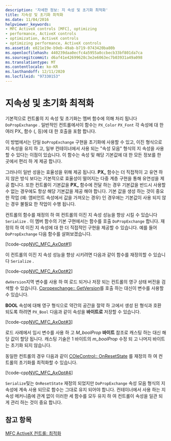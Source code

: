 ```yaml
---
description: '자세한 정보: 지 속성 및 초기화 최적화'
title: 지속성 및 초기화 최적화
ms.date: 11/04/2016
helpviewer_keywords:
- MFC ActiveX controls [MFC], optimizing
- performance, ActiveX controls
- optimization, ActiveX controls
- optimizing performance, ActiveX controls
ms.assetid: e821e19e-b9eb-49ab-b719-0743420ba80b
ms.openlocfilehash: 440239daa0ecfc4a5955a0ccbecb33bf801da7ca
ms.sourcegitcommit: d6af41e42699628c3e2e6063ec7b03931a49a098
ms.translationtype: MT
ms.contentlocale: ko-KR
ms.lasthandoff: 12/11/2020
ms.locfileid: "97330153"
---
```

# <a name="optimizing-persistence-and-initialization"></a>지속성 및 초기화 최적화

기본적으로 컨트롤의 지 속성 및 초기화는 멤버 함수에 의해 처리 됩니다 `DoPropExchange` . 일반적인 컨트롤에서이 함수는  `PX_Color` `PX_Font` 각 속성에 대 한 여러 PX_ 함수 (, 등)에 대 한 호출을 포함 합니다.

이 방법에서는 단일 `DoPropExchange` 구현을 초기화에 사용할 수 있고, 이진 형식으로 지 속성을 유지 하 고, 일부 컨테이너에서 사용 되는 "속성 모음" 형식의 지 속성을 사용할 수 있다는 이점이 있습니다. 이 함수는 속성 및 해당 기본값에 대 한 모든 정보를 한 곳에서 편리 하 게 제공 합니다.

그러나이 일반 성을는 효율성을 위해 제공 됩니다. **PX_** 함수는 더 직접적이 고 유연 하지 않은 방식 보다는 기본적으로 효율성이 떨어지는 다중 계층 구현을 통해 유연성을 제공 합니다. 또한 컨트롤이 기본값을 **PX_** 함수에 전달 하는 경우 기본값을 반드시 사용할 수 없는 경우에도 항상 해당 기본값을 제공 해야 합니다. 기본 값을 생성 하는 것이 중요 한 작업 (예: 앰비언트 속성에서 값을 가져오는 경우) 인 경우에는 기본값이 사용 되지 않는 경우 불필요 한 작업이 수행 됩니다.

컨트롤의 함수를 재정의 하 여 컨트롤의 이진 지 속성 성능을 향상 시킬 수 있습니다 `Serialize` . 이 멤버 함수의 기본 구현에서는 함수를 호출 `DoPropExchange` 합니다. 재정의 하 여 이진 지 속성에 대 한 더 직접적인 구현을 제공할 수 있습니다. 예를 들어 `DoPropExchange` 다음 함수를 살펴보겠습니다.

[!code-cpp[NVC_MFC_AxOpt#1](codesnippet/cpp/optimizing-persistence-and-initialization_1.cpp)]

이 컨트롤의 이진 지 속성 성능을 향상 시키려면 다음과 같이 함수를 재정의할 수 있습니다 `Serialize` .

[!code-cpp[NVC_MFC_AxOpt#2](codesnippet/cpp/optimizing-persistence-and-initialization_2.cpp)]

`dwVersion`지역 변수를 사용 하 여 로드 되거나 저장 되는 컨트롤의 영구 상태 버전을 검색할 수 있습니다. [Cpropexchange:: GetVersion](reference/cpropexchange-class.md#getversion)를 호출 하는 대신이 변수를 사용할 수 있습니다.

**BOOL** 속성에 대해 영구 형식으로 약간의 공간을 절약 하 고에서 생성 된 형식과 호환 되도록 하려면 `PX_Bool` 다음과 같이 속성을 **바이트로** 저장할 수 있습니다.

[!code-cpp[NVC_MFC_AxOpt#3](codesnippet/cpp/optimizing-persistence-and-initialization_3.cpp)]

로드 사례에서 임시 변수를 사용 하 고 *M_boolProp* **바이트** 참조로 캐스팅 하는 대신 해당 값이 할당 됩니다. 캐스팅 기술은 1 바이트의 *m_boolProp* 수정 되 고 나머지 바이트는 초기화 되지 않습니다.

동일한 컨트롤의 경우 다음과 같이 [COleControl:: OnResetState](reference/colecontrol-class.md#onresetstate) 를 재정의 하 여 컨트롤의 초기화를 최적화할 수 있습니다.

[!code-cpp[NVC_MFC_AxOpt#4](codesnippet/cpp/optimizing-persistence-and-initialization_4.cpp)]

`Serialize`및는 `OnResetState` 재정의 되었지만 `DoPropExchange` 속성 모음 형식의 지 속성에 계속 사용 되므로 함수는 그대로 유지 되어야 합니다. 컨테이너에서 사용 하는 지 속성 메커니즘에 관계 없이 이러한 세 함수를 모두 유지 하 여 컨트롤이 속성을 일관 되 게 관리 하는 것이 중요 합니다.

## <a name="see-also"></a>참고 항목

[MFC ActiveX 컨트롤: 최적화](mfc-activex-controls-optimization.md)
